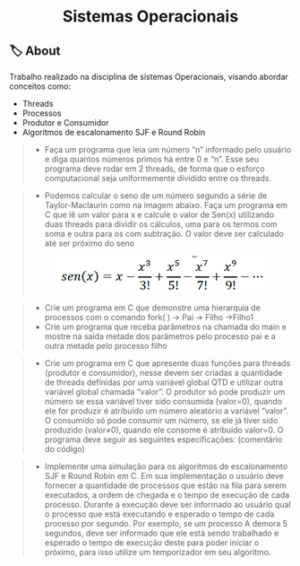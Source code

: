 <h1 align="center">Sistemas Operacionais</h1>

## :label: About
Trabalho realizado na disciplina de sistemas Operacionais, visando abordar conceitos como:
- Threads
- Processos
- Produtor e Consumidor
- Algoritmos de escalonamento SJF e Round Robin

> - Faça um programa que leia um número “n” informado pelo usuário e diga quantos números primos há entre 0 e “n”. Esse seu programa deve rodar em 2 threads, de forma que o esforço computacional seja uniformemente dividido entre os threads.<br>

> - Podemos calcular o seno de um número segundo a série de Taylor-Maclaurin como na imagem abaixo.
> Faça um programa em C que lê um valor para x e calcule o valor de Sen(x) utilizando duas threads para dividir os cálculos, uma para os termos com soma e outra para os com subtração. O valor deve ser calculado até ser próximo do seno
> <p align="center"><img  src="https://github.com/isaias0rt0n/sistemas-operacionais/blob/main/imgs/sin.PNG"></p>

> - Crie um programa em C que demonstre uma hierarquia de processos com o comando fork( ) -> Pai -> Filho ->Filho1
> - Crie um programa que receba parâmetros na chamada do main e mostre na saída metade dos parâmetros pelo processo pai e a outra metade pelo processo filho

> - Crie um programa em C que apresente duas funções para threads (produtor e consumidor), nesse devem ser criadas a quantidade de threads definidas por uma variável global QTD e utilizar outra variável global chamada “valor”. O produtor só pode produzir um número se essa variável tiver sido consumida (valor=0), quando ele for produzir é atribuído um número aleatório a variável “valor”. O consumido só pode consumir um número, se ele já tiver sido produzido (valor≠0), quando ele consome é atribuído valor=0. O programa deve seguir as seguintes especificações: (comentário do código)

> - Implemente uma simulação para os algoritmos de escalonamento SJF e Round Robin em C. Em sua implementação o usuário deve fornecer a quantidade de processos que estão na fila para serem executados, a ordem de chegada e o tempo de execução de cada processo. Durante a execução deve ser informado ao usuário qual o processo que está executando e esperado o tempo de cada processo por segundo. Por exemplo, se um processo A demora 5 segundos, deve ser informado que ele está sendo trabalhado e esperado o tempo de execução deste para poder iniciar o próximo, para isso utilize um temporizador em seu algoritmo.
